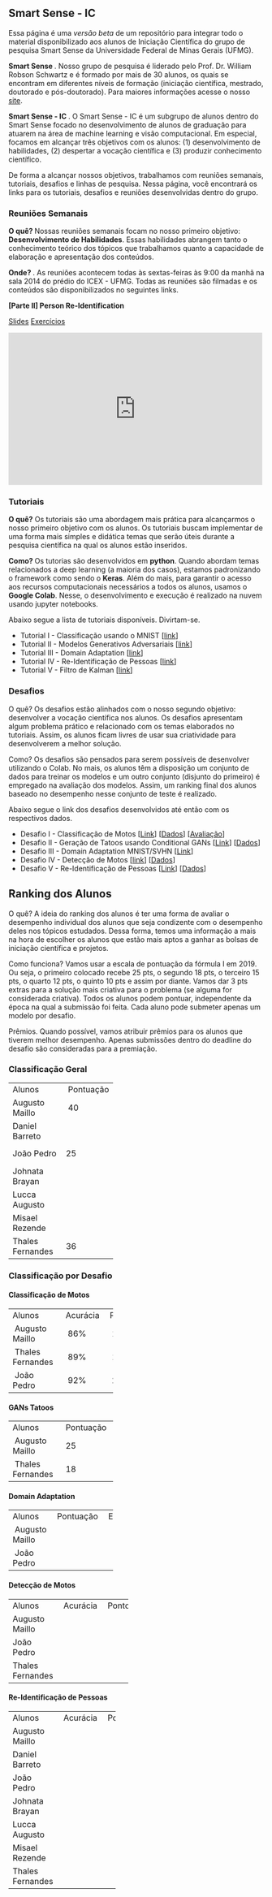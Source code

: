 ## Smart Sense - IC

Essa página é uma <i> versão beta </i> de um repositório para integrar todo o material disponibilizado aos alunos de Iniciação Científica do grupo de pesquisa Smart Sense da Universidade Federal de Minas Gerais (UFMG). 

<b> Smart Sense </b>. Nosso grupo de pesquisa é liderado pelo Prof. Dr. William Robson Schwartz e é formado por mais de 30 alunos, os quais se encontram em diferentes níveis de formação (iniciação científica, mestrado, doutorado e pós-doutorado). Para maiores informações acesse o nosso <a href="http://smartsenselab.dcc.ufmg.br/">site</a>.

<b> Smart Sense - IC </b>. O Smart Sense - IC é um subgrupo de alunos dentro do Smart Sense focado no desenvolvimento de alunos de graduação para atuarem na área de machine learning e visão computacional. Em especial, focamos em alcançar três objetivos com os alunos: (1) desenvolvimento de habilidades, (2) despertar a vocação científica e (3) produzir conhecimento científico.   

De forma a alcançar nossos objetivos, trabalhamos com reuniões semanais, tutoriais, desafios e linhas de pesquisa. Nessa página, você encontrará os links para os tutoriais, desafios e reuniões desenvolvidas dentro do grupo.


### Reuniões Semanais

<b> O quê? </b> Nossas reuniões semanais focam no nosso primeiro objetivo: <b>Desenvolvimento de Habilidades</b>. Essas habilidades abrangem tanto o conhecimento teórico dos tópicos que trabalhamos quanto a capacidade de elaboração e apresentação dos conteúdos.

<b> Onde? </b>. As reuniões acontecem todas às sextas-feiras às 9:00 da manhã na sala 2014 do prédio do ICEX - UFMG. Todas as reuniões são filmadas e os conteúdos são disponibilizados no seguintes links.

<b> [Parte II] Person Re-Identification </b>

<a href="https://drive.google.com/open?id=1as-nVjtnvtFbfl2cn04DUCje8cYEyeaq">Slides</a> 
<a href="https://drive.google.com/open?id=1VnbK5BZggblyCJEBLYweUmS3ARk7zn4F">Exercícios</a>

<iframe width="500" height="300" src="https://www.youtube.com/embed/idBnUzBfjkQ" frameborder="0" allow="accelerometer; autoplay; encrypted-media; gyroscope; picture-in-picture" allowfullscreen></iframe>

### Tutoriais

<b>O quê?</b> Os tutoriais são uma abordagem mais prática para alcançarmos o nosso primeiro objetivo com os alunos. Os tutoriais buscam implementar de uma forma mais simples e didática temas que serão úteis durante a pesquisa científica na qual os alunos estão inseridos. 

<b> Como? </b> Os tutorias são desenvolvidos em <b>python</b>. Quando abordam temas relacionados a deep learning (a maioria dos casos), estamos padronizando o framework como sendo o <b>Keras</b>. Além do mais, para garantir o acesso aos recursos computacionais necessários a todos os alunos, usamos o <b>Google Colab</b>. Nesse, o desenvolvimento e execução é realizado na nuvem usando jupyter notebooks.

Abaixo segue a lista de tutoriais disponíveis. Divirtam-se.

<ul>
  <li>Tutorial I - Classificação usando o MNIST [<a href="https://colab.research.google.com/drive/16h0R1tPLay5Y2XARC1Ngx_zqk_whd_eY">link</a>] </li> 
  <li>Tutorial II - Modelos Generativos Adversariais [<a href="https://colab.research.google.com/drive/19yEyMVI9VrUw7hRxOiySSsy6Ykf_IXd1">link</a>]</li> 
  <li>Tutorial III - Domain Adaptation [<a href="https://colab.research.google.com/drive/1hVhHeabFxyiKW1DJoYXcpsJIvQjeTzzP">link</a>]</li>
  <li>Tutorial IV - Re-Identificação de Pessoas [<a href="https://colab.research.google.com/drive/1jSMiVI-zJQv9XZbeiswxMJyJMl8yAk3Q">link</a>]</li> 
  <li>Tutorial V - Filtro de Kalman [<a href="https://colab.research.google.com/drive/1ldAZhZtGhJV30De27RDY_19ON6Dn44Uw">link</a>] </li>
</ul>


### Desafios

O quê? Os desafios estão alinhados com o nosso segundo objetivo: desenvolver a vocação científica nos alunos. Os desafios apresentam algum problema prático e relacionado com os temas elaborados no tutoriais. Assim, os alunos ficam livres de usar sua criatividade para desenvolverem a melhor solução. 

Como? Os desafios são pensados para serem possíveis de desenvolver utilizando o Colab. No mais, os alunos têm a disposição um conjunto de dados para treinar os modelos e um outro conjunto (disjunto do primeiro) é empregado na avaliação dos modelos. Assim, um ranking final dos alunos baseado no desempenho nesse conjunto de teste é realizado. 

Abaixo segue o link dos desafios desenvolvidos até então com os respectivos dados.

<ul>
  <li>Desafio I - Classificação de Motos [<a href="https://colab.research.google.com/drive/1w8XIdspbdaYwf58ZDvCQZ1UiR3kGTwyt#scrollTo=TIt1JiNTGfzh">Link</a>] [<a href="https://forms.gle/XFNbSfhWoDBpQniu8">Dados</a>] [<a href="https://forms.gle/oWw2PtkPB3C3iM6a7">Avaliação</a>] </li>
  <li>Desafio II - Geração de Tatoos usando Conditional GANs [<a href="https://colab.research.google.com/drive/1Fd17MwE2cm3VEYqRqeN-D9A6wyc_KhqS">Link</a>] [<a href="https://forms.gle/a8gWs1XwQGY9ygvo6">Dados</a>]</li> 
  <li>Desafio III - Domain Adaptation MNIST/SVHN [<a href="https://colab.research.google.com/drive/1u79Wkl-utVVMtlUBixImZ6tkZ8XFSIz4">Link</a>]</li>
  <li>Desafio IV - Detecção de Motos [<a href="https://colab.research.google.com/drive/14JbvWm505tGzGK6ZU54AP48rERxa9aUQ">link</a>] [<a href="https://forms.gle/hJSc8BYNUjpMsD7G6">Dados</a>]</li> 
  <li>Desafio V - Re-Identificação de Pessoas [<a href="https://colab.research.google.com/drive/1fbNuyqV7gG6oeoWvOSdm4f1gRwBKTzKI">Link</a>] [<a href="https://forms.gle/H5235C7AuHsuq2eL7">Dados</a>]</li> 
</ul>

## Ranking dos Alunos

O quê? A ideia do ranking dos alunos é ter uma forma de avaliar o desempenho individual dos alunos que seja condizente com o desempenho deles nos tópicos estudados. Dessa forma, temos uma informação a mais na hora de escolher os alunos que estão mais aptos a ganhar as bolsas de iniciação científica e projetos.  

Como funciona? Vamos usar a escala de pontuação da fórmula I em 2019. Ou seja, o primeiro colocado recebe 25 pts, o segundo 18 pts, o terceiro 15 pts, o quarto 12 pts, o quinto 10 pts e assim por diante. Vamos dar 3 pts extras para a solução mais criativa para o problema (se alguma for considerada criativa). Todos os alunos podem pontuar, independente da época na qual a submissão foi feita. Cada aluno pode submeter apenas um modelo por desafio.

Prêmios. Quando possível, vamos atribuir prêmios para os alunos que tiverem melhor desempenho. Apenas submissões dentro do deadline do desafio são consideradas para a premiação.

### Classificação Geral

<table style="width: 206px;">
<tbody>
<tr style="height: 23px;">
<td style="width: 200px; height: 23px;">Alunos</td>
<td style="width: 10px; height: 23px;">&nbsp;Pontua&ccedil;&atilde;o</td>
</tr>
<tr style="height: 43px;">
<td style="width: 200px; height: 43px;">Augusto Maillo</td>
<td style="width: 10px; height: 43px;">&nbsp;40</td>
</tr>
<tr style="height: 43px;">
<td style="width: 200px; height: 43px;">Daniel Barreto</td>
<td style="width: 10px; height: 43px;">&nbsp;</td>
</tr>
<tr style="height: 43px;">
<td style="width: 200px; height: 43px;">Jo&atilde;o Pedro</td>
<td style="width: 10px; height: 43px;">25</td>
</tr>
<tr style="height: 43px;">
<td style="width: 200px; height: 43px;">Johnata Brayan</td>
<td style="width: 10px; height: 43px;">&nbsp;</td>
</tr>
<tr style="height: 43px;">
<td style="width: 200px; height: 43px;">Lucca Augusto</td>
<td style="width: 10px; height: 43px;">&nbsp;</td>
</tr>
<tr style="height: 43px;">
<td style="width: 200px; height: 43px;">Misael Rezende</td>
<td style="width: 10px; height: 43px;">&nbsp;</td>
</tr>
<tr style="height: 43px;">
<td style="width: 200px; height: 43px;">Thales Fernandes</td>
<td style="width: 10px; height: 43px;">36</td>
</tr>
</tbody>
</table>


### Classificação por Desafio



#### Classificação de Motos

<table style="width: 206px;">
<tbody>
<tr>
<td style="width: 200px;">Alunos</td>
<td style="width: 10px;">&nbsp;Acur&aacute;cia</td>
<td style="width: 15px;">&nbsp;Pontua&ccedil;&atilde;o</td>
<td style="width: 15px;">Extra</td>
</tr>
<tr>
<td style="width: 200px;">&nbsp;Augusto Maillo</td>
<td style="width: 10px;">&nbsp; 86% </td>
<td style="width: 15px;">&nbsp; 15</td>
<td style="width: 15px;">&nbsp;</td>
</tr>
<tr>
<td style="width: 200px;">&nbsp;Thales Fernandes&nbsp;</td>
<td style="width: 10px;">&nbsp; 89% </td>
<td style="width: 15px;">&nbsp; 18</td>
<td style="width: 15px;">&nbsp;</td>
</tr>
<tr>
<td style="width: 200px;">&nbsp;Jo&atilde;o Pedro</td>
<td style="width: 10px;">&nbsp; 92%</td>
<td style="width: 15px;">&nbsp; 25</td>
<td style="width: 15px;">&nbsp;</td>
</tr>
</tbody>
</table>

#### GANs Tatoos

<table style="width: 206px;">
<tbody>
<tr style="height: 23px;">
<td style="width: 200px; height: 23px;">Alunos</td>
<td style="width: 10px; height: 23px;">&nbsp;Pontua&ccedil;&atilde;o</td>
<td style="width: 15px; height: 23px;">&nbsp;Extra</td>
</tr>
<tr style="height: 43px;">
<td style="width: 200px; height: 43px;">&nbsp;Augusto Maillo</td>
<td style="width: 10px; height: 43px;">&nbsp;25</td>
<td style="width: 15px; height: 43px;">&nbsp;</td>
</tr>
<tr style="height: 43px;">
<td style="width: 200px; height: 43px;">&nbsp;Thales Fernandes&nbsp;</td>
<td style="width: 10px; height: 43px;">&nbsp;18</td>
<td style="width: 15px; height: 43px;">&nbsp;</td>
</tr>
</tbody>
</table>


#### Domain Adaptation


<table style="width: 206px;">
<tbody>
<tr style="height: 23px;">
<td style="width: 200px; height: 23px;">Alunos</td>
<td style="width: 10px; height: 23px;">&nbsp;Pontua&ccedil;&atilde;o</td>
<td style="width: 15px; height: 23px;">&nbsp;Extra</td>
</tr>
<tr style="height: 43px;">
<td style="width: 200px; height: 43px;">&nbsp;Augusto Maillo</td>
<td style="width: 10px; height: 43px;">&nbsp;</td>
<td style="width: 15px; height: 43px;">&nbsp;</td>
</tr>
<tr style="height: 43px;">
<td style="width: 200px; height: 43px;">&nbsp;João Pedro&nbsp;</td>
<td style="width: 10px; height: 43px;">&nbsp;</td>
<td style="width: 15px; height: 43px;">&nbsp;</td>
</tr>
</tbody>
</table>

#### Detecção de Motos

<table style="width: 236px;">
<tbody>
<tr style="height: 23px;">
<td style="width: 200px; height: 23px;">Alunos</td>
<td style="width: 10px; height: 23px;">&nbsp;Acur&aacute;cia</td>
<td style="width: 10px; height: 23px;">&nbsp;Pontos</td>
<td style="width: 10px; height: 23px;">Extra</td>
</tr>
<tr style="height: 43px;">
<td style="width: 200px; height: 43px;">Augusto Maillo</td>
<td style="width: 10px; height: 43px;">&nbsp;</td>
<td style="width: 10px; height: 43px;">&nbsp;</td>
<td style="width: 10px; height: 43px;">&nbsp;</td>
</tr>
<tr style="height: 43px;">
<td style="width: 200px; height: 43px;">Jo&atilde;o Pedro</td>
<td style="width: 10px; height: 43px;">&nbsp;</td>
<td style="width: 10px; height: 43px;">&nbsp;</td>
<td style="width: 10px; height: 43px;">&nbsp;</td>
</tr>
<tr style="height: 43px;">
<td style="width: 200px; height: 43px;">Thales Fernandes</td>
<td style="width: 10px; height: 43px;">&nbsp;</td>
<td style="width: 10px; height: 43px;">&nbsp;</td>
<td style="width: 10px; height: 43px;">&nbsp;</td>
</tr>
</tbody>
</table>
<!-- DivTable.com -->

#### Re-Identificação de Pessoas

<table style="width: 211px;">
<tbody>
<tr style="height: 23px;">
<td style="width: 200px; height: 23px;">Alunos</td>
<td style="width: 10px; height: 23px;">&nbsp;Acur&aacute;cia</td>
<td style="width: 10px; height: 23px;">&nbsp;Pontos</td>
<td style="width: 10px; height: 23px;">Extra</td>
</tr>
<tr style="height: 43px;">
<td style="width: 200px; height: 43px;">Augusto Maillo</td>
<td style="width: 10px; height: 43px;">&nbsp;</td>
<td style="width: 10px; height: 43px;">&nbsp;</td>
<td style="width: 10px; height: 43px;">&nbsp;</td>
</tr>
<tr style="height: 43px;">
<td style="width: 200px; height: 43px;">Daniel Barreto</td>
<td style="width: 10px; height: 43px;">&nbsp;</td>
<td style="width: 10px; height: 43px;">&nbsp;</td>
<td style="width: 10px; height: 43px;">&nbsp;</td>
</tr>
<tr style="height: 43px;">
<td style="width: 200px; height: 43px;">Jo&atilde;o Pedro</td>
<td style="width: 10px; height: 43px;">&nbsp;</td>
<td style="width: 10px; height: 43px;">&nbsp;</td>
<td style="width: 10px; height: 43px;">&nbsp;</td>
</tr>
<tr style="height: 43px;">
<td style="width: 200px; height: 43px;">Johnata Brayan</td>
<td style="width: 10px; height: 43px;">&nbsp;</td>
<td style="width: 10px; height: 43px;">&nbsp;</td>
<td style="width: 10px; height: 43px;">&nbsp;</td>
</tr>
<tr style="height: 43px;">
<td style="width: 200px; height: 43px;">Lucca Augusto</td>
<td style="width: 10px; height: 43px;">&nbsp;</td>
<td style="width: 10px; height: 43px;">&nbsp;</td>
<td style="width: 10px; height: 43px;">&nbsp;</td>
</tr>
<tr style="height: 43px;">
<td style="width: 200px; height: 43px;">Misael Rezende</td>
<td style="width: 10px; height: 43px;">&nbsp;</td>
<td style="width: 10px; height: 43px;">&nbsp;</td>
<td style="width: 10px; height: 43px;">&nbsp;</td>
</tr>
<tr style="height: 43px;">
<td style="width: 200px; height: 43px;">Thales Fernandes</td>
<td style="width: 10px; height: 43px;">&nbsp;</td>
<td style="width: 10px; height: 43px;">&nbsp;</td>
<td style="width: 10px; height: 43px;">&nbsp;</td>
</tr>
</tbody>
</table>
<!-- DivTable.com -->

